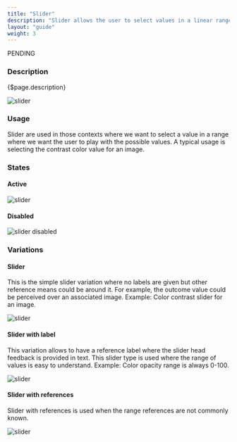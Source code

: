```yaml
---
title: "Slider"
description: "Slider allows the user to select values in a linear range of values."
layout: "guide"
weight: 3
---
```


<span class="label label-secondary">PENDING</span>

### Description

{$page.description}

![slider](../../../images/Slider.png)

### Usage

Slider are used in those contexts where we want to select a value in a range where we want the user to play with the possible values. A typical usage is selecting the contrast color value for an image.

### States

#### Active
![slider](../../../images/Slider.png)

#### Disabled
![slider disabled](../../../images/SliderDisabled.png)

### Variations

#### Slider
This is the simple slider variation where no labels are given but other reference means could be around it. For example, the outcome value could be perceived over an associated image. Example: Color contrast slider for an image.

![slider](../../../images/Slider.png)

#### Slider with label
This variation allows to have a reference label where the slider head feedback is provided in text. This slider type is used where the range of values is easy to understand. Example: Color opacity range is always 0-100.

![slider](../../../images/SliderLabel.png)

#### Slider with references
Slider with references is used when the range references are not commonly known. 

![slider](../../../images/SliderReferences.png)
